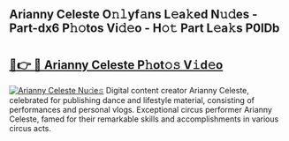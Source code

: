 ## Arianny Celeste O𝚗𝚕yf𝚊ns L𝚎a𝚔ed N𝚞𝚍es - Part-dx6 P𝚑𝚘tos Vi𝚍𝚎o - H𝚘𝚝 Part L𝚎a𝚔s P0lDb

# <h2><a href="http://kf5ub3p.oniu.top/?m=Arianny+Celeste">🔗👉 🔴 Arianny Celeste P𝚑ot𝚘𝚜 V𝚒d𝚎o</a></h2>

[![Arianny Celeste Nu𝚍e𝚜](https://i.imgur.com/0qMVB7G.gif)](http://kf5ub3p.oniu.top/?m=Arianny+Celeste)
Digital content creator Arianny Celeste, celebrated for publishing dance and lifestyle material, consisting of performances and personal vlogs. Exceptional circus performer Arianny Celeste, famed for their remarkable skills and accomplishments in various circus acts.  
